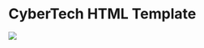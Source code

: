 CyberTech HTML Template
===================



 ![ ](/project/cybertech_html/app/img/cyber_white.png  "CyberTech Logo")